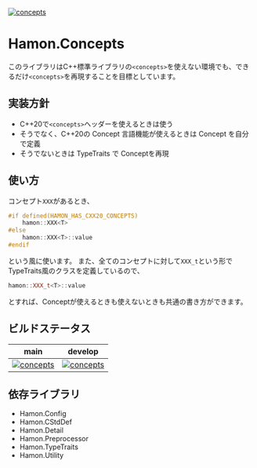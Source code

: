 ﻿[![concepts](https://github.com/shibainuudon/HamonCore/actions/workflows/concepts.yml/badge.svg)](https://github.com/shibainuudon/HamonCore/actions/workflows/concepts.yml)

# Hamon.Concepts

このライブラリはC++標準ライブラリの`<concepts>`を使えない環境でも、できるだけ`<concepts>`を再現することを目標としています。

## 実装方針

* C++20で`<concepts>`ヘッダーを使えるときは使う
* そうでなく、C++20の Concept 言語機能が使えるときは Concept を自分で定義
* そうでないときは TypeTraits で Conceptを再現

## 使い方

コンセプト`XXX`があるとき、
```cpp
#if defined(HAMON_HAS_CXX20_CONCEPTS)
	hamon::XXX<T>
#else
	hamon::XXX<T>::value
#endif
```
という風に使います。
また、全てのコンセプトに対して`XXX_t`という形でTypeTraits風のクラスを定義しているので、
```cpp
hamon::XXX_t<T>::value
```
とすれば、Conceptが使えるときも使えないときも共通の書き方ができます。

## ビルドステータス

| main | develop |
| ---- | ------- |
|[![concepts](https://github.com/shibainuudon/HamonCore/actions/workflows/concepts.yml/badge.svg?branch=main)](https://github.com/shibainuudon/HamonCore/actions/workflows/concepts.yml)|[![concepts](https://github.com/shibainuudon/HamonCore/actions/workflows/concepts.yml/badge.svg?branch=develop)](https://github.com/shibainuudon/HamonCore/actions/workflows/concepts.yml)|

## 依存ライブラリ

* Hamon.Config
* Hamon.CStdDef
* Hamon.Detail
* Hamon.Preprocessor
* Hamon.TypeTraits
* Hamon.Utility
